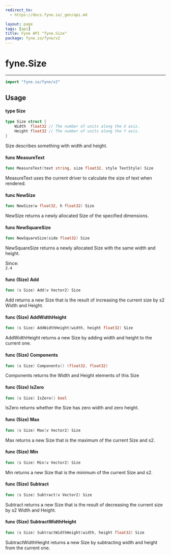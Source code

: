 ```yaml
---
redirect_to:
  - https://docs.fyne.io/_gen/api.md

layout: page
tags: [api]
title: Fyne API "fyne.Size"
package: fyne.io/fyne/v2
---
```

# fyne.Size
---
```go
import "fyne.io/fyne/v2"
```

## Usage

#### type Size

```go
type Size struct {
	Width  float32 // The number of units along the X axis.
	Height float32 // The number of units along the Y axis.
}
```

Size describes something with width and height.

#### func  MeasureText

```go
func MeasureText(text string, size float32, style TextStyle) Size
```
MeasureText uses the current driver to calculate the size of text when rendered.

#### func  NewSize

```go
func NewSize(w float32, h float32) Size
```
NewSize returns a newly allocated Size of the specified dimensions.

#### func  NewSquareSize

```go
func NewSquareSize(side float32) Size
```
NewSquareSize returns a newly allocated Size with the same width and height.


<div class="since">Since: <code>
2.4</code></div>

#### func (Size) Add

```go
func (s Size) Add(v Vector2) Size
```
Add returns a new Size that is the result of increasing the current size by s2 Width and Height.

#### func (Size) AddWidthHeight

```go
func (s Size) AddWidthHeight(width, height float32) Size
```
AddWidthHeight returns a new Size by adding width and height to the current one.

#### func (Size) Components

```go
func (s Size) Components() (float32, float32)
```
Components returns the Width and Height elements of this Size

#### func (Size) IsZero

```go
func (s Size) IsZero() bool
```
IsZero returns whether the Size has zero width and zero height.

#### func (Size) Max

```go
func (s Size) Max(v Vector2) Size
```
Max returns a new Size that is the maximum of the current Size and s2.

#### func (Size) Min

```go
func (s Size) Min(v Vector2) Size
```
Min returns a new Size that is the minimum of the current Size and s2.

#### func (Size) Subtract

```go
func (s Size) Subtract(v Vector2) Size
```
Subtract returns a new Size that is the result of decreasing the current size by s2 Width and Height.

#### func (Size) SubtractWidthHeight

```go
func (s Size) SubtractWidthHeight(width, height float32) Size
```
SubtractWidthHeight returns a new Size by subtracting width and height from the current one.
